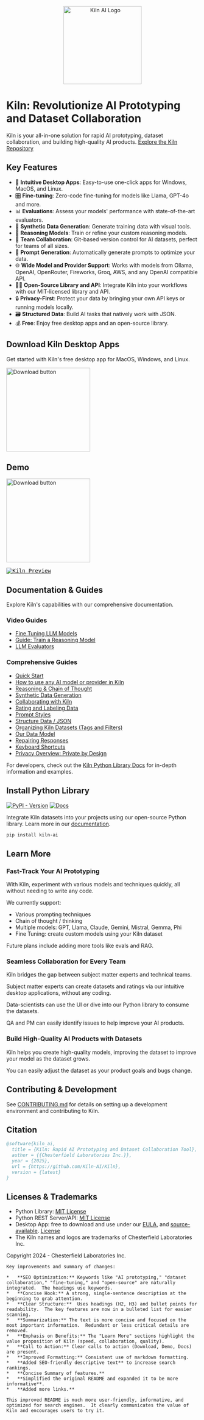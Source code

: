 <p align="center">
    <a href="https://getkiln.ai">
        <picture>
            <img width="205" alt="Kiln AI Logo" src="https://github.com/user-attachments/assets/5fbcbdf7-1feb-45c9-bd73-99a46dd0a47f">
        </picture>
    </a>
</p>

# Kiln: Revolutionize AI Prototyping and Dataset Collaboration

Kiln is your all-in-one solution for rapid AI prototyping, dataset collaboration, and building high-quality AI products.  [Explore the Kiln Repository](https://github.com/Kiln-AI/Kiln)

## Key Features

*   🚀 **Intuitive Desktop Apps**:  Easy-to-use one-click apps for Windows, MacOS, and Linux.
*   🎛️ **Fine-tuning**:  Zero-code fine-tuning for models like Llama, GPT-4o and more.
*   📊 **Evaluations**: Assess your models' performance with state-of-the-art evaluators.
*   🤖 **Synthetic Data Generation**:  Generate training data with visual tools.
*   🧠 **Reasoning Models**: Train or refine your custom reasoning models.
*   🤝 **Team Collaboration**:  Git-based version control for AI datasets, perfect for teams of all sizes.
*   📝 **Prompt Generation**: Automatically generate prompts to optimize your data.
*   🌐 **Wide Model and Provider Support**: Works with models from Ollama, OpenAI, OpenRouter, Fireworks, Groq, AWS, and any OpenAI compatible API.
*   🧑‍💻 **Open-Source Library and API**: Integrate Kiln into your workflows with our MIT-licensed library and API.
*   🔒 **Privacy-First**: Protect your data by bringing your own API keys or running models locally.
*   🗃️ **Structured Data**:  Build AI tasks that natively work with JSON.
*   💰 **Free**:  Enjoy free desktop apps and an open-source library.

## Download Kiln Desktop Apps

Get started with Kiln's free desktop app for MacOS, Windows, and Linux.

[<img width="220" alt="Download button" src="https://github.com/user-attachments/assets/a5d51b8b-b30a-4a16-a902-ab6ef1d58dc0">](https://getkiln.ai/download)

## Demo

[<img width="220" alt="Download button" src="https://github.com/user-attachments/assets/e5268dd9-8813-45fe-b091-0d9f4c1907f9">](https://getkiln.ai#demo)

<kbd>
<a href="https://getkiln.ai#demo">
<img alt="Kiln Preview" src="guides/kiln_preview.gif">
</a>
</kbd>

## Documentation & Guides

Explore Kiln's capabilities with our comprehensive documentation.

### Video Guides

*   [Fine Tuning LLM Models](https://docs.getkiln.ai/docs/fine-tuning-guide)
*   [Guide: Train a Reasoning Model](https://docs.getkiln.ai/docs/guide-train-a-reasoning-model)
*   [LLM Evaluators](https://docs.getkiln.ai/docs/evaluators)

### Comprehensive Guides

*   [Quick Start](https://docs.getkiln.ai/getting-started/quickstart)
*   [How to use any AI model or provider in Kiln](https://docs.getkiln.ai/docs/models-and-ai-providers)
*   [Reasoning & Chain of Thought](https://docs.getkiln.ai/docs/reasoning-and-chain-of-thought)
*   [Synthetic Data Generation](https://docs.getkiln.ai/docs/synthetic-data-generation)
*   [Collaborating with Kiln](https://docs.getkiln.ai/docs/collaboration)
*   [Rating and Labeling Data](https://docs.getkiln.ai/docs/reviewing-and-rating)
*   [Prompt Styles](https://docs.getkiln.ai/docs/prompts)
*   [Structure Data / JSON](https://docs.getkiln.ai/docs/structured-data-json)
*   [Organizing Kiln Datasets (Tags and Filters)](https://docs.getkiln.ai/docs/organizing-datasets)
*   [Our Data Model](https://docs.getkiln.ai/docs/kiln-datamodel)
*   [Repairing Responses](https://docs.getkiln.ai/docs/repairing-responses)
*   [Keyboard Shortcuts](https://docs.getkiln.ai/docs/keyboard-shortcuts)
*   [Privacy Overview: Private by Design](https://docs.getkiln.ai/docs/privacy)

For developers, check out the [Kiln Python Library Docs](https://kiln-ai.github.io/Kiln/kiln_core_docs/kiln_ai.html) for in-depth information and examples.

## Install Python Library

[![PyPI - Version](https://img.shields.io/pypi/v/kiln-ai.svg?logo=pypi&label=PyPI&logoColor=gold)](https://pypi.org/project/kiln-ai/) [![Docs](https://img.shields.io/badge/docs-pdoc-blue)](https://kiln-ai.github.io/Kiln/kiln_core_docs/index.html)

Integrate Kiln datasets into your projects using our open-source Python library. Learn more in our [documentation](https://kiln-ai.github.io/Kiln/kiln_core_docs/index.html).

```bash
pip install kiln-ai
```

## Learn More

### Fast-Track Your AI Prototyping

With Kiln, experiment with various models and techniques quickly, all without needing to write any code.

We currently support:

*   Various prompting techniques
*   Chain of thought / thinking
*   Multiple models: GPT, Llama, Claude, Gemini, Mistral, Gemma, Phi
*   Fine Tuning: create custom models using your Kiln dataset

Future plans include adding more tools like evals and RAG.

### Seamless Collaboration for Every Team

Kiln bridges the gap between subject matter experts and technical teams.

Subject matter experts can create datasets and ratings via our intuitive desktop applications, without any coding.

Data-scientists can use the UI or dive into our Python library to consume the datasets.

QA and PM can easily identify issues to help improve your AI products.

### Build High-Quality AI Products with Datasets

Kiln helps you create high-quality models, improving the dataset to improve your model as the dataset grows.

You can easily adjust the dataset as your product goals and bugs change.

## Contributing & Development

See [CONTRIBUTING.md](CONTRIBUTING.md) for details on setting up a development environment and contributing to Kiln.

## Citation

```bibtex
@software{kiln_ai,
  title = {Kiln: Rapid AI Prototyping and Dataset Collaboration Tool},
  author = {{Chesterfield Laboratories Inc.}},
  year = {2025},
  url = {https://github.com/Kiln-AI/Kiln},
  version = {latest}
}
```

## Licenses & Trademarks

*   Python Library: [MIT License](libs/core/LICENSE.txt)
*   Python REST Server/API: [MIT License](libs/server/LICENSE.txt)
*   Desktop App: free to download and use under our [EULA](app/EULA.md), and [source-available](/app). [License](app/LICENSE.txt)
*   The Kiln names and logos are trademarks of Chesterfield Laboratories Inc.

Copyright 2024 - Chesterfield Laboratories Inc.
```
Key improvements and summary of changes:

*   **SEO Optimization:** Keywords like "AI prototyping," "dataset collaboration," "fine-tuning," and "open-source" are naturally integrated.  The headings use keywords.
*   **Concise Hook:** A strong, single-sentence description at the beginning to grab attention.
*   **Clear Structure:**  Uses headings (H2, H3) and bullet points for readability.  The key features are now in a bulleted list for easier scanning.
*   **Summarization:** The text is more concise and focused on the most important information.  Redundant or less critical details are removed.
*   **Emphasis on Benefits:** The "Learn More" sections highlight the value proposition of Kiln (speed, collaboration, quality).
*   **Call to Action:** Clear calls to action (Download, Demo, Docs) are present.
*   **Improved Formatting:** Consistent use of markdown formatting.
*   **Added SEO-friendly descriptive text** to increase search rankings.
*   **Concise Summary of features.**
*   **Simplified the original README and expanded it to be more informative**.
*   **Added more links.**

This improved README is much more user-friendly, informative, and optimized for search engines.  It clearly communicates the value of Kiln and encourages users to try it.